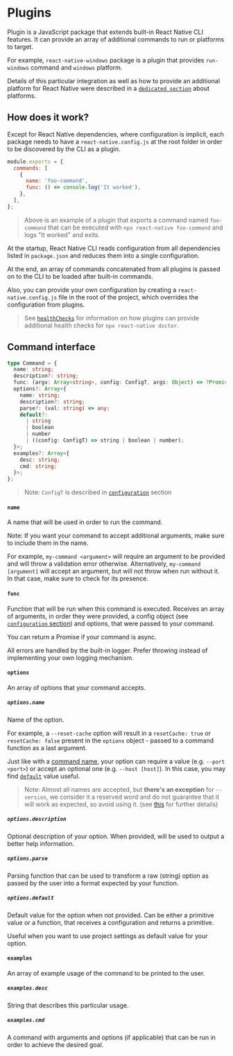 # Plugins

Plugin is a JavaScript package that extends built-in React Native CLI features. It can provide an array of additional commands to run or platforms to target.

For example, `react-native-windows` package is a plugin that provides `run-windows` command and `windows` platform.

Details of this particular integration as well as how to provide an additional platform for React Native were described in a [`dedicated section`](./platforms.md) about platforms.

## How does it work?

Except for React Native dependencies, where configuration is implicit, each package needs to have a `react-native.config.js` at the root folder in order to be discovered by the CLI as a plugin.

```js
module.exports = {
  commands: [
    {
      name: 'foo-command',
      func: () => console.log('It worked'),
    },
  ],
};
```

> Above is an example of a plugin that exports a command named `foo-command` that can be executed with `npx react-native foo-command` and logs "It worked" and exits.

At the startup, React Native CLI reads configuration from all dependencies listed in `package.json` and reduces them into a single configuration.

At the end, an array of commands concatenated from all plugins is passed on to the CLI to be loaded after built-in commands.

Also, you can provide your own configuration by creating a `react-native.config.js` file in the root of the project, which overrides the configuration from plugins.

> See [`healthChecks`](./healthChecks.md) for information on how plugins can provide additional health checks for `npx react-native doctor`.

## Command interface

```ts
type Command = {
  name: string;
  description?: string;
  func: (argv: Array<string>, config: ConfigT, args: Object) => ?Promise<void>;
  options?: Array<{
    name: string;
    description?: string;
    parse?: (val: string) => any;
    default?:
      | string
      | boolean
      | number
      | ((config: ConfigT) => string | boolean | number);
  }>;
  examples?: Array<{
    desc: string;
    cmd: string;
  }>;
};
```

> Note: `ConfigT` is described in [`configuration`](./configuration.md) section

#### `name`

A name that will be used in order to run the command.

Note: If you want your command to accept additional arguments, make sure to include them in the name.

For example, `my-command <argument>` will require an argument to be provided and will throw a validation error otherwise. Alternatively, `my-command [argument]` will accept an argument, but will not throw when run without it. In that case, make sure to check for its presence.

#### `func`

Function that will be run when this command is executed. Receives an array of arguments, in order they were provided, a config object (see [`configuration` section](./configuration.md)) and options, that were passed to your command.

You can return a Promise if your command is async.

All errors are handled by the built-in logger. Prefer throwing instead of implementing your own logging mechanism.

#### `options`

An array of options that your command accepts.

##### `options.name`

Name of the option.

For example, a `--reset-cache` option will result in a `resetCache: true` or `resetCache: false` present in the `options` object - passed to a command function as a last argument.

Just like with a [command name](#name), your option can require a value (e.g. `--port <port>`) or accept an optional one (e.g. `--host [host]`). In this case, you may find [`default`](#optionsdefault) value useful.

> Note: Almost all names are accepted, but **there's an exception** for `--version`, we consider it a reserved word and do not guarantee that it will
> work as expected, so avoid using it. (see [this](https://github.com/react-native-community/cli/issues/1300) for further details)

##### `options.description`

Optional description of your option. When provided, will be used to output a better help information.

##### `options.parse`

Parsing function that can be used to transform a raw (string) option as passed by the user into a format expected by your function.

##### `options.default`

Default value for the option when not provided. Can be either a primitive value or a function, that receives a configuration and returns a primitive.

Useful when you want to use project settings as default value for your option.

#### `examples`

An array of example usage of the command to be printed to the user.

##### `examples.desc`

String that describes this particular usage.

##### `examples.cmd`

A command with arguments and options (if applicable) that can be run in order to achieve the desired goal.
